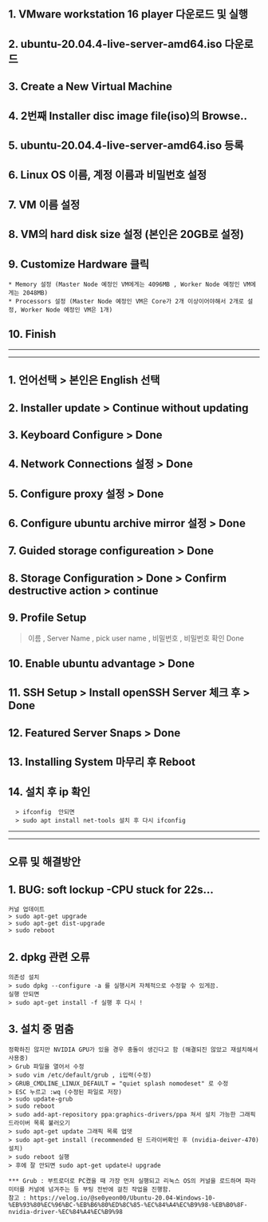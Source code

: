 ## 1. VMware workstation 16 player 다운로드 및 실행

## 2. ubuntu-20.04.4-live-server-amd64.iso 다운로드

## 3. Create a New Virtual Machine

## 4. 2번째 Installer disc image file(iso)의 Browse..

## 5. ubuntu-20.04.4-live-server-amd64.iso 등록

## 6. Linux OS 이름, 계정 이름과 비밀번호 설정

## 7. VM 이름 설정

## 8. VM의 hard disk size 설정 (본인은 20GB로 설정)

## 9. Customize Hardware 클릭
    * Memory 설정 (Master Node 예정인 VM에게는 4096MB , Worker Node 예정인 VM에게는 2048MB)
    * Processors 설정 (Master Node 예정인 VM은 Core가 2개 이상이어야해서 2개로 설정, Worker Node 예정인 VM은 1개)

## 10. Finish

<hr>   
<hr>

## 1. 언어선택 > 본인은 English 선택

## 2. Installer update > Continue without updating

## 3. Keyboard Configure > Done

## 4. Network Connections 설정 > Done

## 5. Configure proxy 설정 > Done

## 6. Configure ubuntu archive mirror 설정 > Done

## 7. Guided storage configureation > Done

## 8. Storage Configuration > Done > Confirm destructive action > continue

## 9. Profile Setup
   > 이름 , Server Name , pick user name , 비밀번호 , 비밀번호 확인
   > Done

## 10. Enable ubuntu advantage > Done

## 11. SSH Setup > Install openSSH Server 체크 후 > Done

## 12. Featured Server Snaps > Done

## 13. Installing System 마무리 후 Reboot

## 14. 설치 후 ip 확인
      > ifconfig  안되면
      > sudo apt install net-tools 설치 후 다시 ifconfig

<hr>   
<hr>   

## 오류 및 해결방안
## 1. BUG: soft lockup -CPU stuck for 22s...
    커널 업데이트
    > sudo apt-get upgrade
    > sudo apt-get dist-upgrade
    > sudo reboot
    
## 2. dpkg 관련 오류 
    의존성 설치
    > sudo dpkg --configure -a 를 실행시켜 자체적으로 수정할 수 있게끔. 
    실행 안되면
    > sudo apt-get install -f 실행 후 다시 !

## 3. 설치 중 멈춤
    정확하진 않지만 NVIDIA GPU가 있을 경우 충돌이 생긴다고 함 (해결되진 않았고 재설치해서 사용중)
    > Grub 파일을 열어서 수정
    > sudo vim /etc/default/grub , i입력(수정)
    > GRUB_CMDLINE_LINUX_DEFAULT = "quiet splash nomodeset" 로 수정
    > ESC 누르고 :wq (수정된 파일로 저장)
    > sudo update-grub
    > sudo reboot
    > sudo add-apt-repository ppa:graphics-drivers/ppa 쳐서 설치 가능한 그래픽 드라이버 목록 불러오기
    > sudo apt-get update 그래픽 목록 업뎃
    > sudo apt-get install (recommended 된 드라이버확인 후 (nvidia-deiver-470) 설치)
    > sudo reboot 실행
    > 후에 잘 안되면 sudo apt-get update나 upgrade
    
    *** Grub : 부트로더로 PC켰을 때 가장 먼저 실행되고 리눅스 OS의 커널을 로드하며 파라미터를 커널에 넘겨주는 등 부팅 전반에 걸친 작업을 진행함.
    참고 : https://velog.io/@se0yeon00/Ubuntu-20.04-Windows-10-%EB%93%80%EC%96%BC-%EB%B6%80%ED%8C%85-%EC%84%A4%EC%B9%98-%EB%B0%8F-nvidia-driver-%EC%84%A4%EC%B9%98
    
